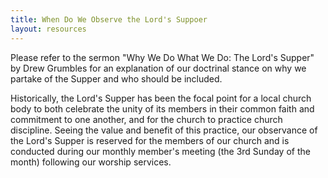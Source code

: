 ```yaml
---
title: When Do We Observe the Lord's Suppoer
layout: resources
---
```


Please refer to the sermon "Why We Do What We Do:  The Lord's Supper" by Drew Grumbles for an explanation of our doctrinal stance on why we partake of the Supper and who should be included.

Historically, the Lord's Supper has been the focal point for a local church body to both celebrate the unity of its members in their common faith and commitment to one another, and for the church to practice church discipline.  Seeing the value and benefit of this practice, our observance of the Lord's Supper is reserved for the members of our church and is conducted during our monthly member's meeting (the 3rd Sunday of the month) following our worship services.
